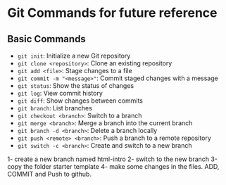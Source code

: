 # Git Commands for future reference

## Basic Commands

- `git init`: Initialize a new Git repository
- `git clone <repository>`: Clone an existing repository
- `git add <file>`: Stage changes to a file
- `git commit -m "<message>"`: Commit staged changes with a message
- `git status`: Show the status of changes
- `git log`: View commit history
- `git diff`: Show changes between commits
- `git branch`: List branches
- `git checkout <branch>`: Switch to a branch
- `git merge <branch>`: Merge a branch into the current branch
- `git branch -d <branch>`: Delete a branch locally
- `git push <remote> <branch>`: Push a branch to a remote repository
- `git switch -c <branch>`: Create and switch to a new branch

1- create a new branch named html-intro
2- switch to the new branch
3-copy the folder starter template
4- make some changes in the files. ADD, COMMIT and Push to github.
